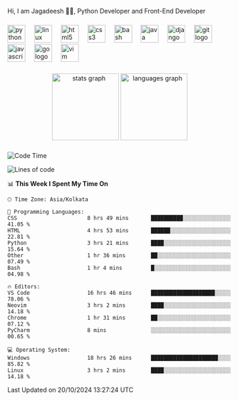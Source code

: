 <p align="left">Hi, I am Jagadeesh 👾👾, Python Developer and Front-End Developer</p>

###

<div align="left">
  <img src="https://cdn.jsdelivr.net/gh/devicons/devicon/icons/python/python-original.svg" height="40" alt="python logo"  />
  <img width="12" />
  <img src="https://cdn.jsdelivr.net/gh/devicons/devicon/icons/linux/linux-original.svg" height="40" alt="linux logo"  />
  <img width="12" />
  <img src="https://cdn.jsdelivr.net/gh/devicons/devicon/icons/html5/html5-original.svg" height="40" alt="html5 logo"  />
  <img width="12" />
  <img src="https://cdn.jsdelivr.net/gh/devicons/devicon/icons/css3/css3-original.svg" height="40" alt="css3 logo"  />
  <img width="12" />
  <img src="https://cdn.jsdelivr.net/gh/devicons/devicon/icons/bash/bash-original.svg" height="40" alt="bash logo"  />
  <img width="12" />
  <img src="https://cdn.jsdelivr.net/gh/devicons/devicon/icons/java/java-original.svg" height="40" alt="java logo"  />
  <img width="12" />
  <img src="https://cdn.jsdelivr.net/gh/devicons/devicon/icons/django/django-plain.svg" height="40" alt="django logo"  />
  <img width="12" />
  <img src="https://cdn.jsdelivr.net/gh/devicons/devicon/icons/git/git-original.svg" height="40" alt="git logo"  />
  <img width="12" />
  <img src="https://cdn.jsdelivr.net/gh/devicons/devicon/icons/javascript/javascript-original.svg" height="40" alt="javascript logo"  />
  <img width="12" />
  <img src="https://cdn.jsdelivr.net/gh/devicons/devicon/icons/go/go-original.svg" height="40" alt="go logo"  />
  <img width="12" />
  <img src="https://cdn.jsdelivr.net/gh/devicons/devicon/icons/vim/vim-original.svg" height="40" alt="vim logo"  />
</div>

###

<div align="center">
  <img src="https://github-readme-stats.vercel.app/api?username=JagadeeshKEEE&hide_title=false&hide_rank=false&show_icons=true&include_all_commits=true&count_private=true&disable_animations=false&theme=dracula&locale=en&hide_border=false&order=1" height="150" alt="stats graph"  />
  <img src="https://github-readme-stats.vercel.app/api/top-langs?username=JagadeeshKEEE&locale=en&hide_title=false&layout=compact&card_width=320&langs_count=5&theme=dracula&hide_border=false&order=2" height="150" alt="languages graph"  />
</div>

###
<!--START_SECTION:waka-->
![Code Time](http://img.shields.io/badge/Code%20Time-342%20hrs%2014%20mins-blue)

![Lines of code](https://img.shields.io/badge/From%20Hello%20World%20I%27ve%20Written-277%20lines%20of%20code-blue)

📊 **This Week I Spent My Time On** 

```text
🕑︎ Time Zone: Asia/Kolkata

💬 Programming Languages: 
CSS                      8 hrs 49 mins       ██████████░░░░░░░░░░░░░░░   41.05 % 
HTML                     4 hrs 53 mins       ██████░░░░░░░░░░░░░░░░░░░   22.81 % 
Python                   3 hrs 21 mins       ████░░░░░░░░░░░░░░░░░░░░░   15.64 % 
Other                    1 hr 36 mins        ██░░░░░░░░░░░░░░░░░░░░░░░   07.49 % 
Bash                     1 hr 4 mins         █░░░░░░░░░░░░░░░░░░░░░░░░   04.98 % 

🔥 Editors: 
VS Code                  16 hrs 46 mins      ████████████████████░░░░░   78.06 % 
Neovim                   3 hrs 2 mins        ████░░░░░░░░░░░░░░░░░░░░░   14.18 % 
Chrome                   1 hr 31 mins        ██░░░░░░░░░░░░░░░░░░░░░░░   07.12 % 
PyCharm                  8 mins              ░░░░░░░░░░░░░░░░░░░░░░░░░   00.65 % 

💻 Operating System: 
Windows                  18 hrs 26 mins      █████████████████████░░░░   85.82 % 
Linux                    3 hrs 2 mins        ████░░░░░░░░░░░░░░░░░░░░░   14.18 % 
```


 Last Updated on 20/10/2024 13:27:24 UTC
<!--END_SECTION:waka-->
